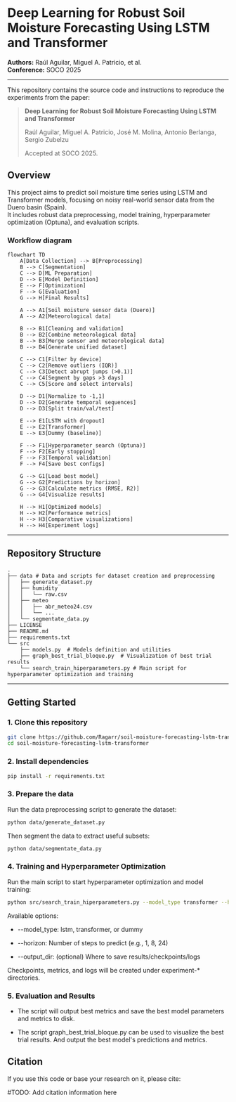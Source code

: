 # Deep Learning for Robust Soil Moisture Forecasting Using LSTM and Transformer

**Authors:** Raúl Aguilar, Miguel A. Patricio, et al.  
**Conference:** SOCO 2025

---

This repository contains the source code and instructions to reproduce the experiments from the paper:

> **Deep Learning for Robust Soil Moisture Forecasting Using LSTM and Transformer**  
>
> Raúl Aguilar, Miguel A. Patricio, José M. Molina, Antonio Berlanga, Sergio Zubelzu  
>
> Accepted at SOCO 2025.

## Overview

This project aims to predict soil moisture time series using LSTM and Transformer models, focusing on noisy real-world sensor data from the Duero basin (Spain).  
It includes robust data preprocessing, model training, hyperparameter optimization (Optuna), and evaluation scripts.

### Workflow diagram

```mermaid
flowchart TD
    A[Data Collection] --> B[Preprocessing]
    B --> C[Segmentation]
    C --> D[ML Preparation]
    D --> E[Model Definition]
    E --> F[Optimization]
    F --> G[Evaluation]
    G --> H[Final Results]

    A --> A1[Soil moisture sensor data (Duero)]
    A --> A2[Meteorological data]

    B --> B1[Cleaning and validation]
    B --> B2[Combine meteorological data]
    B --> B3[Merge sensor and meteorological data]
    B --> B4[Generate unified dataset]

    C --> C1[Filter by device]
    C --> C2[Remove outliers (IQR)]
    C --> C3[Detect abrupt jumps (>0.1)]
    C --> C4[Segment by gaps >3 days]
    C --> C5[Score and select intervals]

    D --> D1[Normalize to -1,1]
    D --> D2[Generate temporal sequences]
    D --> D3[Split train/val/test]

    E --> E1[LSTM with dropout]
    E --> E2[Transformer]
    E --> E3[Dummy (baseline)]

    F --> F1[Hyperparameter search (Optuna)]
    F --> F2[Early stopping]
    F --> F3[Temporal validation]
    F --> F4[Save best configs]

    G --> G1[Load best model]
    G --> G2[Predictions by horizon]
    G --> G3[Calculate metrics (RMSE, R2)]
    G --> G4[Visualize results]

    H --> H1[Optimized models]
    H --> H2[Performance metrics]
    H --> H3[Comparative visualizations]
    H --> H4[Experiment logs]
```
---

## Repository Structure

```
.
├── data # Data and scripts for dataset creation and preprocessing
│   ├── generate_dataset.py
│   ├── humidity
│   │   └── raw.csv
│   ├── meteo
│   │   ├── abr_meteo24.csv
│   │   └── ...
│   └── segmentate_data.py
├── LICENSE
├── README.md
├── requirements.txt
└── src 
    ├── models.py  # Models definition and utilities
    ├── graph_best_trial_bloque.py  # Visualization of best trial results
    └── search_train_hiperparameters.py # Main script for hyperparameter optimization and training
```


---

## Getting Started

### 1. Clone this repository

```bash
git clone https://github.com/Ragarr/soil-moisture-forecasting-lstm-transformer
cd soil-moisture-forecasting-lstm-transformer
```

### 2. Install dependencies

```bash
pip install -r requirements.txt
```

### 3. Prepare the data

Run the data preprocessing script to generate the dataset:
```bash
python data/generate_dataset.py
```
Then segment the data to extract useful subsets:
```bash
python data/segmentate_data.py
```

### 4. Training and Hyperparameter Optimization
Run the main script to start hyperparameter optimization and model training:
```bash
python src/search_train_hiperparameters.py --model_type transformer --horizon 8
```
Available options:

* --model_type: lstm, transformer, or dummy

* --horizon: Number of steps to predict (e.g., 1, 8, 24)

* --output_dir: (optional) Where to save results/checkpoints/logs

Checkpoints, metrics, and logs will be created under experiment-* directories.

### 5. Evaluation and Results
- The script will output best metrics and save the best model parameters and metrics to disk.

- The script graph_best_trial_bloque.py can be used to visualize the best trial results. And output the best model's predictions and metrics.

## Citation
If you use this code or base your research on it, please cite:

#TODO: Add citation information here
